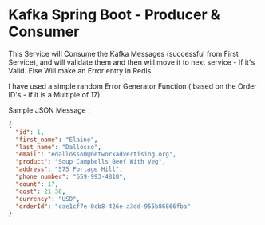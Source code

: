 # Kafka Spring Boot - Producer & Consumer

This Service will Consume the Kafka Messages (successful from First Service), and will validate them and then will move
it to next service - If it's Valid. Else Will make an Error entry in Redis.

I have used a simple random Error Generator Function ( based on the Order ID's - if it is a Multiple of 17)

Sample JSON Message :

```json
{
  "id": 1,
  "first_name": "Elaine",
  "last_name": "Dallosso",
  "email": "edallosso0@networkadvertising.org",
  "product": "Soup Campbells Beef With Veg",
  "address": "575 Portage Hill",
  "phone_number": "659-993-4818",
  "count": 17,
  "cost": 21.38,
  "currency": "USD",
  "orderId": "cae1cf7e-0cb8-426e-a3dd-955b86866fba"
}
```
